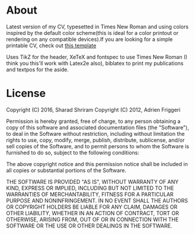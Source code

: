 # About
Latest version of my CV, typesetted in Times New Roman and using colors inspired by the default color scheme(this is ideal for a color printout or rendering on any compatible devices).If you are looking for a simple printable CV, check out [this template](https://github.com/ssharad/simple-two-column-resume-in-latex) 

Uses TikZ for the header, XeTeX and fontspec to use Times New Roman (I think you this'll work with Latex2e also), biblatex to print my publications and textpos for the aside.


# License

Copyright (C) 2016, Sharad Shriram
Copyright (C) 2012, Adrien Friggeri

Permission is hereby granted, free of charge, to any person obtaining a copy of this software and associated documentation files (the "Software"), to deal in the Software without restriction, including without limitation the rights to use, copy, modify, merge, publish, distribute, sublicense, and/or sell copies of the Software, and to permit persons to whom the Software is furnished to do so, subject to the following conditions:

The above copyright notice and this permission notice shall be included in all copies or substantial portions of the Software.

THE SOFTWARE IS PROVIDED "AS IS", WITHOUT WARRANTY OF ANY KIND, EXPRESS OR IMPLIED, INCLUDING BUT NOT LIMITED TO THE WARRANTIES OF MERCHANTABILITY, FITNESS FOR A PARTICULAR PURPOSE AND NONINFRINGEMENT. IN NO EVENT SHALL THE AUTHORS OR COPYRIGHT HOLDERS BE LIABLE FOR ANY CLAIM, DAMAGES OR OTHER LIABILITY, WHETHER IN AN ACTION OF CONTRACT, TORT OR OTHERWISE, ARISING FROM, OUT OF OR IN CONNECTION WITH THE SOFTWARE OR THE USE OR OTHER DEALINGS IN THE SOFTWARE.
